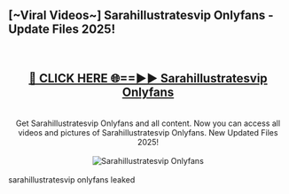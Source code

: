 <h2>[~Viral Videos~] Sarahillustratesvip Onlyfans - Update Files 2025!</h2>
<br>
<div align="center">
<h2><a href="https://betterlinks.top/A2PfLJ" rel="nofollow">🔴 CLICK HERE 🌐==►► Sarahillustratesvip Onlyfans</a></h2>
<br>
Get Sarahillustratesvip Onlyfans and all content. Now you can access all videos and pictures of Sarahillustratesvip Onlyfans. New Updated Files 2025!
<br>
<br>
<a href="https://betterlinks.top/A2PfLJ" rel="nofollow" data-target="animated-image.originalLink"><img src="https://i.ibb.co.com/WyWwxjT/player-gif2.gif" alt="Sarahillustratesvip Onlyfans" style="max-width: 100%; display: inline-block;" data-target="animated-image.originalImage"></a>
</div>
<br>
sarahillustratesvip onlyfans leaked